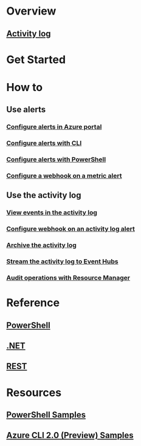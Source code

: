 # Overview
## [Activity log](../monitoring-and-diagnostics/monitoring-overview-activity-logs.md)


# Get Started

# How to
## Use alerts
### [Configure alerts in Azure portal](../monitoring-and-diagnostics/insights-alerts-portal.md)
### [Configure alerts with CLI](../monitoring-and-diagnostics/insights-alerts-command-line-interface.md)
### [Configure alerts with PowerShell](../monitoring-and-diagnostics/insights-alerts-powershell.md)
### [Configure a webhook on a metric alert](../monitoring-and-diagnostics/insights-webhooks-alerts.md)


## Use the activity log
### [View events in the activity log](../monitoring-and-diagnostics/insights-debugging-with-events.md)
### [Configure webhook on an activity log alert](../monitoring-and-diagnostics/insights-auditlog-to-webhook-email.md)
### [Archive the activity log](../monitoring-and-diagnostics/monitoring-archive-activity-log.md)
### [Stream the activity log to Event Hubs](../monitoring-and-diagnostics/monitoring-stream-activity-logs-event-hubs.md)
### [Audit operations with Resource Manager](../azure-resource-manager/resource-group-audit.md)



# Reference
## [PowerShell](https://doc.microsoft.com/powershell/resourcemanager/azurerm.insights/v1.0.12/azurerm.insights?redirectedfrom=msdn#40v=azure.200#41)
## [.NET](https://msdn.microsoft.com/library/azure/dn802153)
## [REST](https://doc.microsoft.com/rest/api/monitor/)

# Resources
## [PowerShell Samples](../monitoring-and-diagnostics/insights-powershell-samples.md)
## [Azure CLI 2.0 (Preview) Samples](../monitoring-and-diagnostics/insights-cli-samples.md)
